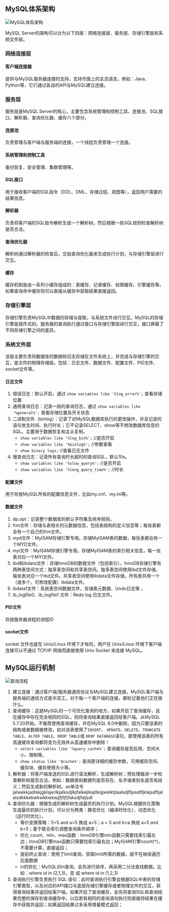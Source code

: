 ## MySQL体系架构

![MySQL体系架构](https://img.jacian.com/note/img/20210606204741.png)

MySQL Server的架构可以分为以下四层：网络连接层、服务层、存储引擎层和系统文件层。

### 网络连接层

#### 客户端连接器

提供与MySQL服务器连接的支持，支持市面上的主流语言。例如：Java、Python等，它们通过各自的API与MySQL建立连接。

### 服务层

服务层是MySQL Server的核心，主要包含系统管理和控制工具、连接池、SQL接口、解析器、查询优化器、缓存六个部分。

#### 连接池

负责管理与客户端与服务端的连接，一个线程负责管理一个连接。

#### 系统管理和控制工具

备份恢复、安全管理、集群管理等。

#### SQL接口

用于接收客户端的SQL指令（DDL、DML、存储过程、视图等），返回用户需要的结果信息。

#### 解析器

负责将客户端的SQL指令解析生成一个解析树。然后根据一些SQL规则检查解析树是否合法。

#### 查询优化器

解析树通过解析器的检查后，交由查询优化器来生成执行计划，与存储引擎层进行交互。

#### 缓存

缓存机制是由一系列小缓存组成的：表缓存、记录缓存、权限缓存、引擎缓存等。如果查询命中缓存则可以直接从缓存中获取结果直接返回。

### 存储引擎层

存储引擎负责MySQL中数据的存储与提取，与系统文件进行交互。MySQL的存储引擎是插件式的。服务器的查询执行通过接口与存储引擎层进行交互，接口屏蔽了不同存储引擎之间的差异。

### 系统文件层

该层主要负责将数据库的数据和日志存储在文件系统上，并完成与存储引擎的交互，是文件的物理存储层。包括：日志文件、数据文件、配置文件、PID文件、socket文件等。

#### 日志文件

1. 错误日志：默认开启，通过 `show variables like '%log_error%';` 查看存储位置
2. 通用查询日志：记录一般的查询日志，通过 `show variables like '%general%';` 查看存储位置及开关状态
3. 二进制文件（binlog）：记录了对MySQL数据库执行的更改操作，并且记录的语句发生时间、执行时长；它不记录SELECT、show等不修改数据库信息的SQL。主要用于数据恢复和主从复制。
    - `show variables like '%log_bin%';` //是否开启 
    - `show variables like '%binlog%';` //参数查看 
    - `show binary logs;` //查看日志文件
4. 慢查询日志：记录所有查询时长超时的查询SQL，默认10s。
    - `show variables like '%slow_query%';` //是否开启 
    - `show variables like '%long_query_time%';` //时长

#### 配置文件

用于存放MySQL所有的配置信息文件，比如my.cnf、my.ini等。

#### 数据文件

1. dp.opt：记录整个数据库的默认字符集及排序规则。
2. frm文件：存储与表相关的元数据信息，包括表结构的定义信息等；每张表都会有一个自己的frm文件。
3. myd文件：MyISAM存储引擎专用。存储MyISAM表的数据，每张表都会有一个MYD文件。
4. myi文件：MyISAM存储引擎专用。存储MyISAM表的索引相关信息，每一张表对应一个MYI文件。
5. ibd和ibdata文件：存储InnoDB的数据文件（包括索引）。InnoDB存储引擎有两种表空间方式：独享表空间和共享表空间。独享表空间使用ibd文件存储，每张表对应一个ibd文件。共享表空间使用ibdata文件存储，所有表共用一个（或多个，可修改配置）ibdata文件。
6. ibdata1文件：系统表空间数据文件，存储表元数据、Undo日志等 。
7. ib_logﬁle0、ib_logﬁle1 文件：Redo log 日志文件。

#### PID文件

存放服务器进程的进程ID

#### socket文件

socket 文件也是在 Unix/Linux 环境下才有的，用户在 Unix/Linux 环境下客户端连接可以不通过 TCP/IP 网络而直接使用 Unix Socket 来连接 MySQL。

## MySQL运行机制

![查询流程](https://img.jacian.com/note/img/20210606213605.jpg)

1. 建立连接：通过客户端/服务器通信协议与MySQL建立连接，MySQL客户端与服务端的通信方式是半双工，对于每一个客户端的连接，都标记着他们正在做什么。
2. 查询缓存：这是MySQL的一个可优化查询的地方，如果开启了查询缓存，且在缓存中存在完全相同的SQL，则将查询结果直接返回给客户端。从MySQL 5.7.20开始，不推荐使用查询缓存，并在MySQL 8.0中删除。因为只要该表的结构或者数据被修改，如对该表使用了`INSERT`、 `UPDATE`、`DELETE`、`TRUNCATE TABLE`、`ALTER TABLE`、`DROP TABLE`或 `DROP DATABASE`语句，那使用该表的所有高速缓存查询都将变为无效并从高速缓存中删除！
    - `select variables like '%query_cache%';` 查询缓存是否启用、空间大小、限制等。
    - `show status like 'Qcache%';` 查询更详细的缓存参数，可用缓存空间、缓存块、缓存使用大小等。
3. 解析器：将客户端发送的SQL进行语法解析，生成解析树；预处理器进一步检查解析树是否合法，例如：数据表和数据列是否存在、名字或者别名是否有歧义；然后生成新的解析树。as单法令jalwekkjadlskjgklajerlkjalksdjlkjfalkejlkajtlkqjwelktjlaalsdjfljasdlfjklajsdfljalalsdkkkekwkwkkwkwjjfjfjfjfaksdjfaljsdl
4. 查询优化器：根据生成的解析树生成最优的执行计划。MySQL根据优化策略生成最优的执行计划，可以分为两类：静态优化（编译时优化）、动态优化（运行时优化）。
    - 等价变换策略：5=5 and a>5 换成 a>5；a = 5 and b<a 换成 a=5 and b<5；基于联合索引调整查询条件顺序；
    - 优化 count、min、max函数：InnoDB引擎min函数只需要找索引最左边；InnoDB引擎max函数只需要找索引最右边；MyISAM引擎count(*)，不需要计算，直接返回；
    - 提前终止查询：使用了limit查询，获取limit所需的数据，就不在继续遍历后面数据
    - in的优化：MySQL对in查询，会先进行排序，再采用二分法查找数据。比如：where id in (2,1,3)，变 成 where id in (1,2,3)
5. 查询执行引擎负责执行 SQL 语句：此时查询执行引擎会根据SQL中表的存储引擎类型，以及对应的API接口与底层存储引擎缓存或者物理文件的交互，获得查询结果并返回给客户端。如果开启了查询缓存，会先将查询SQL和查询结果完整的保存到查询缓存中，以后若有相同的查询语句执行则直接将结果在缓存中获取并返回；如果返回结果过多采用增量模式返回；

